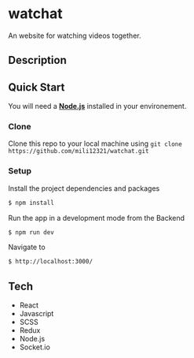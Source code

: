 # watchat
<!-- ![alt text](http://url/to/img.png) -->
<!-- ![Alt text](relative/path/to/img.jpg?raw=true "Title") -->
An website for watching videos together.
## Description
## Quick Start
You will need a [**Node.js**](https://nodejs.org/en/download/) installed in your environement.
### Clone
Clone this repo to your local machine using ```git clone https://github.com/mili12321/watchat.git```

### Setup
Install the project dependencies and packages

```bash
$ npm install
```
Run the app in a development mode from the Backend

```bash
$ npm run dev
```
Navigate to

```bash
$ http://localhost:3000/
```
## Tech
* React
* Javascript
* SCSS
* Redux
* Node.js
* Socket.io